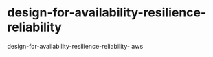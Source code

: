 # design-for-availability-resilience-reliability
design-for-availability-resilience-reliability- aws
